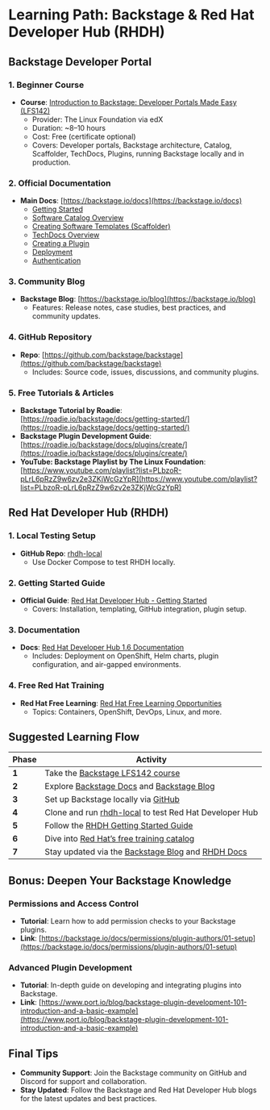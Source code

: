 
# Learning Path: Backstage & Red Hat Developer Hub (RHDH)

## Backstage Developer Portal

### 1. Beginner Course
- **Course**: [Introduction to Backstage: Developer Portals Made Easy (LFS142)](https://www.edx.org/learn/computer-programming/the-linux-foundation-introduction-to-backstage-developer-portals-made-easy)
  - Provider: The Linux Foundation via edX
  - Duration: ~8–10 hours
  - Cost: Free (certificate optional)
  - Covers: Developer portals, Backstage architecture, Catalog, Scaffolder, TechDocs, Plugins, running Backstage locally and in production.

### 2. Official Documentation
- **Main Docs**: [https://backstage.io/docs](https://backstage.io/docs)
  - [Getting Started](https://backstage.io/docs/getting-started)
  - [Software Catalog Overview](https://backstage.io/docs/features/software-catalog/software-catalog-overview)
  - [Creating Software Templates (Scaffolder)](https://backstage.io/docs/features/software-templates/creating-templates)
  - [TechDocs Overview](https://backstage.io/docs/features/techdocs/techdocs-overview)
  - [Creating a Plugin](https://backstage.io/docs/plugins/create-a-plugin)
  - [Deployment](https://backstage.io/docs/deployment/overview)
  - [Authentication](https://backstage.io/docs/auth/overview)

### 3. Community Blog
- **Backstage Blog**: [https://backstage.io/blog](https://backstage.io/blog)
  - Features: Release notes, case studies, best practices, and community updates.

### 4. GitHub Repository
- **Repo**: [https://github.com/backstage/backstage](https://github.com/backstage/backstage)
  - Includes: Source code, issues, discussions, and community plugins.

### 5. Free Tutorials & Articles
- **Backstage Tutorial by Roadie**: [https://roadie.io/backstage/docs/getting-started/](https://roadie.io/backstage/docs/getting-started/)
- **Backstage Plugin Development Guide**: [https://roadie.io/backstage/docs/plugins/create/](https://roadie.io/backstage/docs/plugins/create/)
- **YouTube: Backstage Playlist by The Linux Foundation**: [https://www.youtube.com/playlist?list=PLbzoR-pLrL6pRzZ9w6zv2e3ZKjWcGzYpR](https://www.youtube.com/playlist?list=PLbzoR-pLrL6pRzZ9w6zv2e3ZKjWcGzYpR)

## Red Hat Developer Hub (RHDH)

### 1. Local Testing Setup
- **GitHub Repo**: [rhdh-local](https://github.com/redhat-developer/rhdh-local)
  - Use Docker Compose to test RHDH locally.

### 2. Getting Started Guide
- **Official Guide**: [Red Hat Developer Hub - Getting Started](https://developers.redhat.com/products/rhdh/getting-started)
  - Covers: Installation, templating, GitHub integration, plugin setup.

### 3. Documentation
- **Docs**: [Red Hat Developer Hub 1.6 Documentation](https://access.redhat.com/documentation/en-us/red_hat_developer_hub/1.6/)
  - Includes: Deployment on OpenShift, Helm charts, plugin configuration, and air-gapped environments.

### 4. Free Red Hat Training
- **Red Hat Free Learning**: [Red Hat Free Learning Opportunities](https://www.redhat.com/en/blog/red-hat-provides-free-learning-opportunities)
  - Topics: Containers, OpenShift, DevOps, Linux, and more.

## Suggested Learning Flow

| Phase | Activity |
|-------|----------|
| **1** | Take the [Backstage LFS142 course](https://www.edx.org/learn/computer-programming/the-linux-foundation-introduction-to-backstage-developer-portals-made-easy) |
| **2** | Explore [Backstage Docs](https://backstage.io/docs) and [Backstage Blog](https://backstage.io/blog) |
| **3** | Set up Backstage locally via [GitHub](https://github.com/backstage/backstage) |
| **4** | Clone and run [rhdh-local](https://github.com/redhat-developer/rhdh-local) to test Red Hat Developer Hub |
| **5** | Follow the [RHDH Getting Started Guide](https://developers.redhat.com/products/rhdh/getting-started) |
| **6** | Dive into [Red Hat’s free training catalog](https://www.redhat.com/en/blog/red-hat-provides-free-learning-opportunities) |
| **7** | Stay updated via the [Backstage Blog](https://backstage.io/blog) and [RHDH Docs](https://access.redhat.com/documentation/en-us/red_hat_developer_hub/1.6/) |

## Bonus: Deepen Your Backstage Knowledge

### Permissions and Access Control
- **Tutorial**: Learn how to add permission checks to your Backstage plugins.
- **Link**: [https://backstage.io/docs/permissions/plugin-authors/01-setup](https://backstage.io/docs/permissions/plugin-authors/01-setup)

### Advanced Plugin Development
- **Tutorial**: In-depth guide on developing and integrating plugins into Backstage.
- **Link**: [https://www.port.io/blog/backstage-plugin-development-101-introduction-and-a-basic-example](https://www.port.io/blog/backstage-plugin-development-101-introduction-and-a-basic-example)

## Final Tips
- **Community Support**: Join the Backstage community on GitHub and Discord for support and collaboration.
- **Stay Updated**: Follow the Backstage and Red Hat Developer Hub blogs for the latest updates and best practices.
